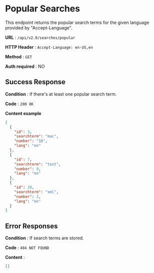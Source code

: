 # Popular Searches

This endpoint returns the popular search terms for the given language provided by "Accept-Language".

**URL** : `/api/v2.0/searches/popular`

**HTTP Header** : `Accept-Language: en-US,en`

**Method** : `GET`

**Auth required** : NO

## Success Response

**Condition** : If there's at least one popular search term.

**Code** : `200 OK`

**Content example**

```json
[
  {
    "id": 3,
    "searchterm": "mac",
    "number": "18",
    "lang": "en"
  },
  {
    "id": 7,
    "searchterm": "test",
    "number": 9,
    "lang": "en"
  },
  {
    "id": 20,
    "searchterm": "xml",
    "number": 2,
    "lang": "en"
  }
]
```

## Error Responses

**Condition** : If search terms are stored.

**Code** : `404 NOT FOUND`

**Content** :

```json
[]
```
